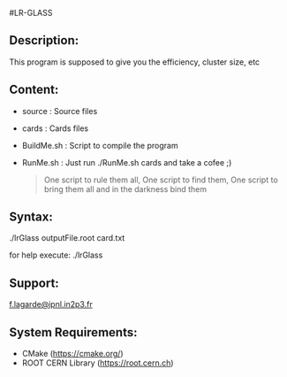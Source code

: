 #LR-GLASS

Description: 
--------------------------------------------------------------------------------
This program is supposed to give you the efficiency, cluster size, etc

Content:
--------------------------------------------------------------------------------

* source	: Source files
* cards		: Cards files
* BuildMe.sh    : Script to compile the program
* RunMe.sh      : Just run ./RunMe.sh cards and take a cofee ;)
  
  >One script to rule them all, 
  >One script to find them, 
  >One script to bring them all and in the darkness bind them

Syntax:
--------------------------------------------------------------------------------
./lrGlass outputFile.root card.txt 

for help execute: ./lrGlass



Support:
--------------------------------------------------------------------------------
  f.lagarde@ipnl.in2p3.fr


System Requirements:
--------------------------------------------------------------------------------
* CMake (https://cmake.org/)
* ROOT CERN Library (https://root.cern.ch)




